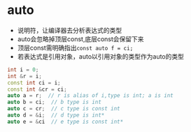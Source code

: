 # auto

- 说明符，让编译器去分析表达式的类型
- auto会忽略掉顶层const,底层const会保留下来
- 顶层const需明确指出`const auto f = ci;`
- 若表达式是引用对象，auto以引用对象的类型作为auto的类型

```c++
int i = 0;
int &r = i;
const int ci = i;
const int &cr = ci;
auto a = r;  // r is alias of i,type is int; a is int
auto b = ci;  // b type is int
auto c = cr;  // c type is const int
auto d = &i;  // d type is int*
auto e = &ci  // e type is const int*
```